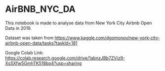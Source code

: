 # AirBNB_NYC_DA

This notebook is made to analyse data from New York City Airbnb Open Data in 2019.

Dataset was taken from https://www.kaggle.com/dgomonov/new-york-city-airbnb-open-data/tasks?taskId=181

Google Colab Link: https://colab.research.google.com/drive/1abnzJBb7ZViz9-XsSXfw5GmhTK518bp4?usp=sharing
